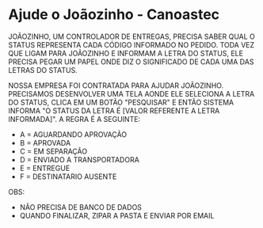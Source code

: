 # Ajude o Joãozinho - Canoastec

JOÃOZINHO, UM CONTROLADOR DE ENTREGAS, PRECISA SABER QUAL O STATUS REPRESENTA CADA CÓDIGO INFORMADO NO PEDIDO. TODA VEZ  QUE LIGAM PARA JOÃOZINHO E INFORMAM A LETRA DO STATUS, ELE PRECISA PEGAR UM PAPEL ONDE DIZ O SIGNIFICADO DE CADA UMA DAS LETRAS DO STATUS.

NOSSA EMPRESA FOI CONTRATADA PARA AJUDAR JOÃOZINHO. PRECISAMOS DESENVOLVER UMA TELA AONDE ELE SELECIONA A LETRA DO STATUS, 
CLICA EM UM BOTÃO "PESQUISAR" E ENTÃO SISTEMA INFORMA "O STATUS DA LETRA É [VALOR REFERENTE A LETRA INFORMADA]". 
A REGRA É A SEGUINTE:

- A = AGUARDANDO APROVAÇÃO
- B = APROVADA
- C = EM SEPARAÇÃO
- D = ENVIADO A TRANSPORTADORA
- E = ENTREGUE
- F = DESTINATARIO AUSENTE

OBS:
-  NÃO PRECISA DE BANCO DE DADOS
-  QUANDO FINALIZAR, ZIPAR A PASTA E ENVIAR POR EMAIL
